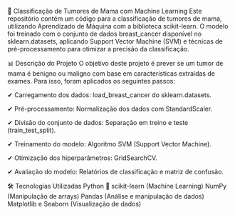 📌 Classificação de Tumores de Mama com Machine Learning
Este repositório contém um código para a classificação de tumores de mama, utilizando Aprendizado de Máquina com a biblioteca scikit-learn. O modelo foi treinado com o conjunto de dados breast_cancer disponível no sklearn.datasets, aplicando Support Vector Machine (SVM) e técnicas de pré-processamento para otimizar a precisão da classificação.

📊 Descrição do Projeto
O objetivo deste projeto é prever se um tumor de mama é benigno ou maligno com base em características extraídas de exames. Para isso, foram aplicados os seguintes passos:

✔ Carregamento dos dados: load_breast_cancer do sklearn.datasets.

✔ Pré-processamento: Normalização dos dados com StandardScaler.

✔ Divisão do conjunto de dados: Separação em treino e teste (train_test_split).

✔ Treinamento do modelo: Algoritmo SVM (Support Vector Machine).

✔ Otimização dos hiperparâmetros: GridSearchCV.

✔ Avaliação do modelo: Relatórios de classificação e matriz de confusão.

🛠 Tecnologias Utilizadas
Python 🐍
scikit-learn (Machine Learning)
NumPy (Manipulação de arrays)
Pandas (Análise e manipulação de dados)
Matplotlib e Seaborn (Visualização de dados)
